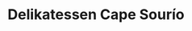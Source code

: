 ---
title: "Delikatessen Cape Sourío"
url: /korntal-muenchingen/delikatessen-cape-sourio/
shop: Feinkost
---